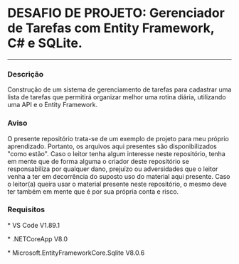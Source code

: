 # DESAFIO DE PROJETO: Gerenciador de Tarefas com Entity Framework, C# e SQLite.

<hr />

### Descrição

<p>
Construção de um sistema de gerenciamento de tarefas para cadastrar uma lista de tarefas que permitirá organizar melhor uma rotina diária, utilizando uma API e o Entity Framework.
</p>


### Aviso

<p>O presente repositório trata-se de um exemplo de projeto para meu próprio aprendizado. Portanto, os arquivos aqui presentes são disponibilizados "como estão". Caso o leitor tenha algum interesse neste repositório, tenha em mente que de forma alguma o criador deste repositório se responsabiliza por qualquer dano, prejuízo ou adversidades que o leitor venha a ter em decorrência do suposto uso do material aqui presente. Caso o leitor(a) queira usar o material presente neste repositório, o mesmo deve ter também em mente que é por sua própria conta e risco.</p>

### Requisitos

<p>* VS Code V1.89.1</p>
<p>* .NETCoreApp V8.0</p>
<p>* Microsoft.EntityFrameworkCore.Sqlite V8.0.6</p>